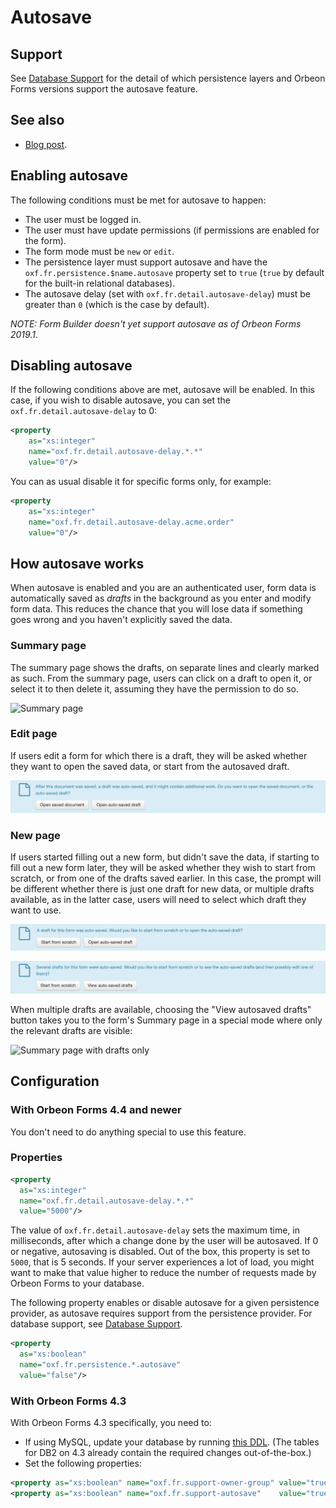 # Autosave

## Support

See [Database Support](/form-runner/persistence/db-support.md) for the detail of which persistence layers and Orbeon Forms versions support the autosave feature.

## See also

- [Blog post](https://blog.orbeon.com/2013/10/autosave.html).

## Enabling autosave

The following conditions must be met for autosave to happen:

- The user must be logged in.
- The user must have update permissions (if permissions are enabled for the form).
- The form mode must be `new` or `edit`.
- The persistence layer must support autosave and have the `oxf.fr.persistence.$name.autosave` property set to `true` (`true` by default for the built-in relational databases).
- The autosave delay (set with `oxf.fr.detail.autosave-delay`) must be greater than `0` (which is the case by default).

*NOTE: Form Builder doesn't yet support autosave as of Orbeon Forms 2019.1.*

## Disabling autosave

If the following conditions above are met, autosave will be enabled. In this case, if you wish to disable autosave, you can set the `oxf.fr.detail.autosave-delay` to 0:

```xml
<property 
    as="xs:integer" 
    name="oxf.fr.detail.autosave-delay.*.*" 
    value="0"/>
```

You can as usual disable it for specific forms only, for example:

```xml
<property 
    as="xs:integer" 
    name="oxf.fr.detail.autosave-delay.acme.order" 
    value="0"/>
```

## How autosave works

When autosave is enabled and you are an authenticated user, form data is automatically saved as *drafts* in the background as you enter and modify form data. This reduces the chance that you will lose data if something goes wrong and you haven't explicitly saved the data.

### Summary page

The summary page shows the drafts, on separate lines and clearly marked as such. From the summary page, users can click on a draft to open it, or select it to then delete it, assuming they have the permission to do so.

![Summary page](../images/autosave-summary.png)

### Edit page

If users edit a form for which there is a draft, they will be asked whether they want to open the saved data, or start from the autosaved draft.

![Edit page](../images/autosave-open.png)

### New page

If users started filling out a new form, but didn't save the data, if starting to fill out a new form later, they will be asked whether they wish to start from scratch, or from one of the drafts saved earlier. In this case, the prompt will be different whether there is just one draft for new data, or multiple drafts available, as in the latter case, users will need to select which draft they want to use.

![New page, single draft](../images/autosave-new-single.png)

![New page, single draft](../images/autosave-new-multiple.png)

When multiple drafts are available, choosing the "View autosaved drafts" button takes you to the form's Summary page in a special mode where only the relevant drafts are visible:

![Summary page with drafts only](../images/autosave-summary-drafts-only.png)

## Configuration

### With Orbeon Forms 4.4 and newer

You don't need to do anything special to use this feature.

### Properties

```xml
<property
  as="xs:integer"
  name="oxf.fr.detail.autosave-delay.*.*"
  value="5000"/>
```

The value of `oxf.fr.detail.autosave-delay` sets the maximum time, in milliseconds, after which a change done by the user will be autosaved. If 0 or negative, autosaving is disabled. Out of the box, this property is set to `5000`, that is 5 seconds. If your server experiences a lot of load, you might want to make that value higher to reduce the number of requests made by Orbeon Forms to your database.

The following property enables or disable autosave for a given persistence provider, as autosave requires support from the persistence provider. For database support, see [Database Support](../../form-runner/persistence/db-support.md).

```xml
<property
  as="xs:boolean"
  name="oxf.fr.persistence.*.autosave"
  value="false"/>
```

### With Orbeon Forms 4.3

With Orbeon Forms 4.3 specifically, you need to:

- If using MySQL, update your database by running [this  DDL](https://github.com/orbeon/orbeon-forms/blob/master/form-runner/jvm/src/main/resources/apps/fr/persistence/relational/ddl/mysql-4_3-to-4_4.sql). (The tables for DB2 on 4.3 already contain the required changes out-of-the-box.)
- Set the following properties:

```xml
<property as="xs:boolean" name="oxf.fr.support-owner-group" value="true"/>
<property as="xs:boolean" name="oxf.fr.support-autosave"    value="true"/>
```
